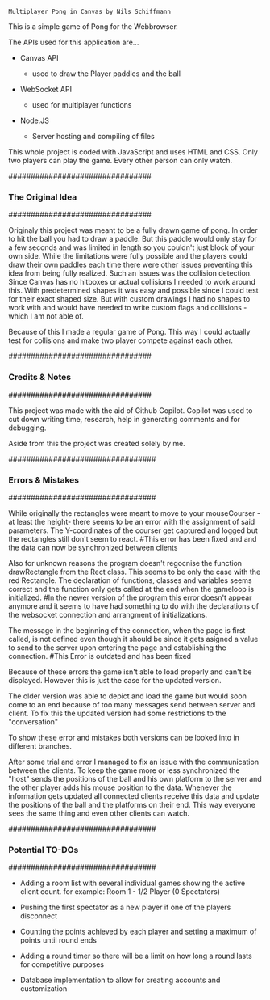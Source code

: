 ~~~~~~~~~~~~~~~~~~~~~~~~~~~~~~~~~~~~~~~~~~~~~~~~~~~~~~~~~~~~~~~~~~~~~~~~~~~~~~
Multiplayer Pong in Canvas by Nils Schiffmann
~~~~~~~~~~~~~~~~~~~~~~~~~~~~~~~~~~~~~~~~~~~~~~~~~~~~~~~~~~~~~~~~~~~~~~~~~~~~~~

This is a simple game of Pong for the Webbrowser.

The APIs used for this application are...

- Canvas API
    - used to draw the Player paddles and the ball

- WebSocket API
    - used for multiplayer functions

- Node.JS
    - Server hosting and compiling of files

This whole project is coded with JavaScript and uses HTML and CSS.
Only two players can play the game. Every other person can only watch.



################################
###    The Original Idea     ###
################################

Originaly this project was meant to be a fully drawn game of pong.
In order to hit the ball you had to draw a paddle.
But this paddle would only stay for a few seconds and was limited in length so you couldn't just block of your own side.
While the limitations were fully possible and the players could draw their own paddles each time there were other issues preventing this idea from being fully realized.
Such an issues was the collision detection. Since Canvas has no hitboxes or actual collisions I needed to work around this.
With predetermined shapes it was easy and possible since I could test for their exact shaped size.
But with custom drawings I had no shapes to work with and would have needed to write custom flags and collisions - which I am not able of.

Because of this I made a regular game of Pong. This way I could actually test for collisions and make two player compete against each other.



################################
###     Credits & Notes      ###
################################

This project was made with the aid of Github Copilot.
Copilot was used to cut down writing time, research, help in generating comments and for debugging.

Aside from this the project was created solely by me.



#################################
###     Errors & Mistakes     ###
#################################

While originally the rectangles were meant to move to your mouseCourser -at least the height- there seems to be an error with the assignment of said parameters. The Y-coordinates of the courser get captured and logged but the rectangles still don't seem to react.
#This error has been fixed and and the data can now be synchronized between clients

Also for unknown reasons the program doesn't regocnise the function drawRectangle from the Rect class. This seems to be only the case with the red Rectangle.
The declaration of functions, classes and variables seems correct and the function only gets called at the end when the gameloop is initialized.
#In the newer version of the program this error doesn't appear anymore and it seems to have had something to do with the declarations of the websocket connection and arrangment of initializations.

The message in the beginning of the connection, when the page is first called, is not defined even though it should be since it gets asigned a value to send to the server upon entering the page and establishing the connection.
#This Error is outdated and has been fixed

Because of these errors the game isn't able to load properly and can't be displayed.
However this is just the case for the updated version.

The older version was able to depict and load the game but would soon come to an end because of too many messages send between server and client. To fix this the updated version had some restrictions to the "conversation"

To show these error and mistakes both versions can be looked into in different branches.

After some trial and error I managed to fix an issue with the communication between the clients. To keep the game more or less synchronized the "host" sends the positions of the ball and his own platform to the server and the other player adds his mouse position to the data. Whenever the information gets updated all connected clients receive this data and update the positions of the ball and the platforms on their end. This way everyone sees the same thing and even other clients can watch. 



#################################
###     Potential TO-DOs      ###
#################################

- Adding a room list with several individual games showing the active client count.
    for example: Room 1 - 1/2 Player (0 Spectators)

- Pushing the first spectator as a new player if one of the players disconnect

- Counting the points achieved by each player and setting a maximum of points until round ends

- Adding a round timer so there will be a limit on how long a round lasts for competitive purposes

- Database implementation to allow for creating accounts and customization